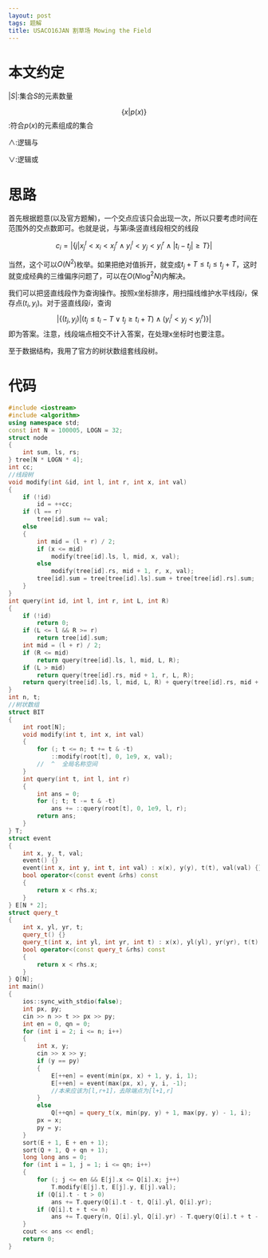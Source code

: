```yaml
---
layout: post
tags: 题解
title: USACO16JAN 割草场 Mowing the Field
---
```


# 本文约定

$\left\vert S\right\vert$:集合$S$的元素数量

$$\{x\vert p(x)\}$$:符合$p(x)$的元素组成的集合

$\land$:逻辑与

$\lor$:逻辑或

<!-- more -->

# 思路

首先根据题意(以及官方题解)，一个交点应该只会出现一次，所以只要考虑时间在范围外的交点数即可。也就是说，与第$i$条竖直线段相交的线段

$$c_i=\left\vert\{j\vert x_j^l<x_i<x_j^r\land y_i^l<y_j<y_i^r\land\left\vert t_i-t_j\right\vert\ge T\}\right\vert$$

当然，这个可以$O(N^2)$枚举。如果把绝对值拆开，就变成$t_j+T\le t_i\le t_j+T$，这时就变成经典的三维偏序问题了，可以在$O(N\log^2N)$内解决。

我们可以把竖直线段作为查询操作。按照x坐标排序，用扫描线维护水平线段$i$，保存点$(t_i,y_i)$。对于竖直线段$i$，查询$$\left\vert\{(t_j,y_j)\vert(t_j\le t_i-T\lor t_j\ge t_i+T)\land(y_i^l<y_j<y_i^r)\}\right\vert$$即为答案。注意，线段端点相交不计入答案，在处理x坐标时也要注意。

至于数据结构，我用了官方的树状数组套线段树。

# 代码

```cpp
#include <iostream>
#include <algorithm>
using namespace std;
const int N = 100005, LOGN = 32;
struct node
{
	int sum, ls, rs;
} tree[N * LOGN * 4];
int cc;
//线段树
void modify(int &id, int l, int r, int x, int val)
{
	if (!id)
		id = ++cc;
	if (l == r)
		tree[id].sum += val;
	else
	{
		int mid = (l + r) / 2;
		if (x <= mid)
			modify(tree[id].ls, l, mid, x, val);
		else
			modify(tree[id].rs, mid + 1, r, x, val);
		tree[id].sum = tree[tree[id].ls].sum + tree[tree[id].rs].sum;
	}
}
int query(int id, int l, int r, int L, int R)
{
	if (!id)
		return 0;
	if (L <= l && R >= r)
		return tree[id].sum;
	int mid = (l + r) / 2;
	if (R <= mid)
		return query(tree[id].ls, l, mid, L, R);
	if (L > mid)
		return query(tree[id].rs, mid + 1, r, L, R);
	return query(tree[id].ls, l, mid, L, R) + query(tree[id].rs, mid + 1, r, L, R);
}
int n, t;
//树状数组
struct BIT
{
	int root[N];
	void modify(int t, int x, int val)
	{
		for (; t <= n; t += t & -t)
			::modify(root[t], 0, 1e9, x, val);
		//  ^  全局名称空间
	}
	int query(int t, int l, int r)
	{
		int ans = 0;
		for (; t; t -= t & -t)
			ans += ::query(root[t], 0, 1e9, l, r);
		return ans;
	}
} T;
struct event
{
	int x, y, t, val;
	event() {}
	event(int x, int y, int t, int val) : x(x), y(y), t(t), val(val) {}
	bool operator<(const event &rhs) const
	{
		return x < rhs.x;
	}
} E[N * 2];
struct query_t
{
	int x, yl, yr, t;
	query_t() {}
	query_t(int x, int yl, int yr, int t) : x(x), yl(yl), yr(yr), t(t) {}
	bool operator<(const query_t &rhs) const
	{
		return x < rhs.x;
	}
} Q[N];
int main()
{
	ios::sync_with_stdio(false);
	int px, py;
	cin >> n >> t >> px >> py;
	int en = 0, qn = 0;
	for (int i = 2; i <= n; i++)
	{
		int x, y;
		cin >> x >> y;
		if (y == py)
		{
			E[++en] = event(min(px, x) + 1, y, i, 1);
			E[++en] = event(max(px, x), y, i, -1);
			//本来应该为[l,r+1]，去除端点为[l+1,r]
		}
		else
			Q[++qn] = query_t(x, min(py, y) + 1, max(py, y) - 1, i);
		px = x;
		py = y;
	}
	sort(E + 1, E + en + 1);
	sort(Q + 1, Q + qn + 1);
	long long ans = 0;
	for (int i = 1, j = 1; i <= qn; i++)
	{
		for (; j <= en && E[j].x <= Q[i].x; j++)
			T.modify(E[j].t, E[j].y, E[j].val);
		if (Q[i].t - t > 0)
			ans += T.query(Q[i].t - t, Q[i].yl, Q[i].yr);
		if (Q[i].t + t <= n)
			ans += T.query(n, Q[i].yl, Q[i].yr) - T.query(Q[i].t + t - 1, Q[i].yl, Q[i].yr);
	}
	cout << ans << endl;
	return 0;
}
```

